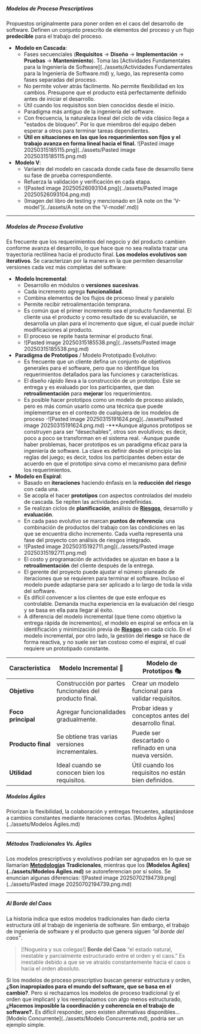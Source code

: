 ##### **Modelos de Proceso Prescriptivos**
Propuestos originalmente para poner orden en el caos del desarrollo de software. Definen un conjunto prescrito de elementos del proceso y un flujo **predecible** para el trabajo del proceso.
- **Modelo en Cascada**:
    - Fases secuenciales (**Requisitos** → **Diseño** → **Implementación** → **Pruebas** → **Mantenimiento**). Toma las [Actividades Fundamentales para la Ingeniería de Software](../assets/Actividades Fundamentales para la Ingeniería de Software.md) y, luego, las representa como fases separadas del proceso.
    - No permite volver atrás fácilmente. No permite flexibilidad en los cambios. Presupone que el producto está perfectamente definido antes de iniciar el desarrollo.
    - Útil cuando los requisitos son bien conocidos desde el inicio.
    - Paradigma más antiguo de la ingeniería del software.
    - Con frecuencia, la naturaleza lineal del ciclo de vida clásico llega a "estados de bloqueo". Por lo que miembros del equipo deben esperar a otros para terminar tareas dependientes.
    - **Útil en situaciones en las que los requerimientos son fijos y el trabajo avanza en forma lineal hacia el final.**
    ![Pasted image 20250315185115.png](../assets/Pasted image 20250315185115.png.md)
- **Modelo V**:
    - Variante del modelo en cascada donde cada fase de desarrollo tiene su fase de prueba correspondiente.
    - Refuerza la validación y verificación en cada etapa. 
    - ![Pasted image 20250526093104.png](../assets/Pasted image 20250526093104.png.md)
    - (Imagen del libro de testing y mencionado en [A note on the 'V-model'](../assets/A note on the 'V-model'.md))
****
##### **Modelos de Proceso Evolutivo**
Es frecuente que los requerimientos del negocio y del producto cambien conforme avanza el desarrollo, lo que hace que no sea realista trazar una trayectoria rectilínea hacia el producto final.
**Los modelos evolutivos son iterativos**. Se caracterizan por la manera en la que permiten desarrollar versiones cada vez más completas del software:

- **Modelo Incremental**:
    - Desarrollo en módulos o **versiones** **sucesivas**.
    - Cada incremento agrega **funcionalidad**.
    - Combina elementos de los flujos de proceso lineal y paralelo
    - Permite recibir retroalimentación temprana.
    - Es común que el primer incremento sea el producto fundamental. El cliente usa el producto y como resultado de su evaluación, se desarrolla un plan para el incremento que sigue, el cual puede incluir modificaciones al producto.
    - El proceso se repite hasta terminar el producto final.
    - ![Pasted image 20250315185538.png](../assets/Pasted image 20250315185538.png.md)
- **Paradigma de Prototipos** / Modelo Prototipado Evolutivo:
	- Es frecuente que un cliente defina un conjunto de objetivos generales para el software, pero que no identifique los requerimientos detallados para las funciones y características. 
	- El diseño rápido lleva a la construcción de un prototipo. Este se entrega y es evaluado por los participantes, que dan **retroalimentación** para **mejorar** los requerimientos. 
	- Es posible hacer prototipos como un modelo de proceso aislado, pero es más común usarlo como una técnica que puede implementarse en el contexto de cualquiera de los modelos de proceso
		-![Pasted image 20250315191624.png](../assets/Pasted image 20250315191624.png.md)
	 -***Aunque algunos prototipos se construyen para ser “desechables”, otros son evolutivos; es decir, poco a poco se transforman en el sistema real. 
	 -Aunque puede haber problemas, hacer prototipos es un paradigma eficaz para la ingeniería de software. La clave es definir desde el principio las reglas del juego; es decir, todos los participantes deben estar de acuerdo en que el prototipo sirva como el mecanismo para definir los requerimientos. 
- **Modelo en Espiral**:
    - Basado en **iteraciones** haciendo énfasis en la **reducción** **del** **riesgo** con cada una.
    - Se acopla el hacer **prototipos** con aspectos controlados del modelo de cascada. Se repiten las actividades predefinidas.
    - Se realizan ciclos de **planificación**, análisis de **[Riesgos](../assets/Riesgos.md)**, desarrollo y **evaluación**.
    - En cada paso evolutivo se marcan **puntos de referencia**: una combinación de productos del trabajo con las condiciones en las que se encuentra dicho incremento. Cada vuelta representa una fase del proyecto con análisis de riesgos integrado.
    - ![Pasted image 20250315192711.png](../assets/Pasted image 20250315192711.png.md)
    - El costo y programación de actividades se ajustan en base a la **retroalimentación** del cliente después de la entrega.
    - El gerente del proyecto puede ajustar el número planeado de iteraciones que se requieren para terminar el software. Incluso el modelo puede adaptarse para ser aplicado a lo largo de toda la vida del software.
    - Es difícil convencer a los clientes de que este enfoque es controlable. Demanda mucha experiencia en la evaluación del riesgo y se basa en ella para llegar al éxito.
    - A diferencia del modelo incremental (que tiene como objetivo la entrega rápida de incrementos), el modelo en espiral se enfoca en la identificación y minimización previa de **[Riesgos](../assets/Riesgos.md)** en cada ciclo. En el modelo incremental, por otro lado, la gestión del **riesgo** se hace de forma reactiva, y no suele ser tan costoso como el espiral, el cual requiere un prototipado constante.

| Característica     | Modelo Incremental 🚀                                   | Modelo de Prototipos 🎭                               |
| ------------------ | ------------------------------------------------------- | ----------------------------------------------------- |
| **Objetivo**       | Construcción por partes funcionales del producto final. | Crear un modelo funcional para validar requisitos.    |
| **Foco principal** | Agregar funcionalidades gradualmente.                   | Probar ideas y conceptos antes del desarrollo final.  |
| **Producto final** | Se obtiene tras varias versiones incrementales.         | Puede ser descartado o refinado en una nueva versión. |
| **Utilidad**       | Ideal cuando se conocen bien los requisitos.            | Útil cuando los requisitos no están bien definidos.   |
##### **Modelos Ágiles**
Priorizan la flexibilidad, la colaboración y entregas frecuentes, adaptándose a cambios constantes mediante iteraciones cortas.
[Modelos Ágiles](../assets/Modelos Ágiles.md)
****
##### **Métodos Tradicionales Vs. Ágiles**
Los modelos prescriptivos y evolutivos podrían ser agrupados en lo que se llamarían **[Metodología](../assets/Metodología.md)s** **Tradicionales**, mientras que los **[Modelos Ágiles](../assets/Modelos Ágiles.md)** se autoreferencian por sí solos. Se enuncian algunas diferencias:
![Pasted image 20250702194739.png](../assets/Pasted image 20250702194739.png.md)
********************************************
##### ***Al Borde del Caos***
La historia indica que estos modelos tradicionales han dado cierta estructura útil al trabajo de ingeniería de software. Sin embargo, el trabajo de ingeniería de software y el producto que genera siguen *“al borde del caos”*.

> [!Nogueira y sus colegas!]
> **Borde del Caos** “el estado natural, inestable y parcialmente estructurado entre el orden y el caos.” Es inestable debido a que se ve atraído constantemente hacia el caos o hacia el orden absoluto.

Si los modelos de proceso prescriptivo buscan generar estructura y orden, **¿Son inapropiados para el mundo del software, que se basa en el cambio?**. Pero si rechazamos los modelos de proceso tradicional (y el orden que implican) y los reemplazamos con algo menos estructurado, **¿Hacemos imposible la coordinación y coherencia en el trabajo de software?.**
Es difícil responder, pero existen alternativas disponibles...
 [Modelo Concurrente](../assets/Modelo Concurrente.md), podría ser un ejemplo simple.
